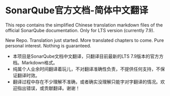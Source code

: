 # SonarQube官方文档-简体中文翻译

This repo contains the simplified Chinese translation markdown files of the official SonarQube documentation.
Only for LTS version (currently 7.9).

New Repo. Translation just started. More translated chapters to come.
Pure personal interest. Nothing is guaranteed.

- 本项目是SonarQube文档中文翻译，只翻译目前最新的LTS 7.9版本的官方方档。Markdown格式。
- 纯属个人业余时间翻译着玩儿，不对翻译准确性负责，不提供任何支持，不保证翻译时效。
- 翻译过程中存在不少理解不准确，或者确实没理解只能字对字翻译的情况。欢迎指出错误，或贡献翻译。谢谢！

